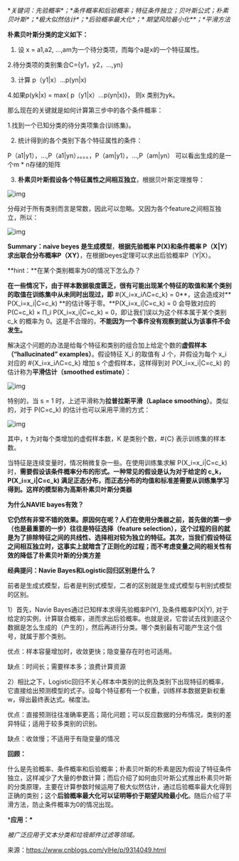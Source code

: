 **关键词：先验概率\**；\**条件概率和后验概率；特征条件独立；贝叶斯公式；朴素贝叶斯\**；\**极大似然估计\**；\**后验概率最大化\**；\** 期望风险最小化\**；\**平滑方法**

**朴素贝叶斯分类的定义如下：**

1. 设 x = a1,a2, ...,am为一个待分类项，而每个a是x的一个特征属性。

  2.待分类项的类别集合C={y1，y2，...,yn}

3. 计算 p（y1|x）...p(yn|x)

4.如果p(yk|x) = max{ p（y1|x）...p(yn|x)}， 则x 类别为yk。

那么现在的关键就是如何计算第三步中的各个条件概率：

1.找到一个已知分类的待分类项集合(训练集)。

2. 统计得到的各个类别下各个特征属性的条件：

P（a1|y1），...,P（a1|yn），。。。，P（am|y1），...,P（am|yn） 可以看出生成的是一个m * n存储的矩阵

3. **朴素贝叶斯假设各个特征属性之间相互独立**，根据贝叶斯定理推导：

![img](https://images2018.cnblogs.com/blog/1042427/201807/1042427-20180715161216088-526249213.png)

分母对于所有类别而言是常数，因此可以忽略。又因为各个feature之间相互独立，所以：

![img](https://images2018.cnblogs.com/blog/1042427/201807/1042427-20180715161337697-600465659.png)

 

**Summary：**naive beyes 是**生成模型**，**根据先验概率 P(X)和条件概率 P（X|Y）求出联合分布概率P（XY）**，在根据beyes定理可以求出后验概率P（Y|X）。

 

**hint：**在某个类别概率为0的情况下怎么办？

**在一些情况下，由于样本数据极度匮乏，很有可能出现某个特征的取值和某个类别的取值在训练集中从未同时出现过，即** #{X_i=x_iΛC=c_k} = 0**，这会造成对** P(X_i=x_i|C=c_k) **的估计等于零。**P(X_i=x_i|C=c_k) = 0 会导致对应的 P(C=c_k) × Π_i P(X_i=x_i|C=c_k) = 0，即让我们误以为这个样本属于某个类别 c_k 的概率为 0。这是不合理的，**不能因为一个事件没有观察到就认为该事件不会发生。**

解决这个问题的办法是给每个特征和类别的组合加上给定个数的**虚假样本（“hallucinated” examples）**。假设特征 X_i 的取值有 J 个，并假设为每个 x_i 对应的 #{X_i=x_iΛC=c_k} 增加 s 个虚假样本，这样得到对 P(X_i=x_i|C=c_k) 的估计称为**平滑估计（smoothed estimate）**：

![img](https://pic2.zhimg.com/80/v2-52ee639c4247cf1f0c25a8ace8369ae9_hd.png)

特别的，当 s = 1 时，上述平滑称为**拉普拉斯平滑（Laplace smoothing）**。类似的，对于 P(C=c_k) 的估计也可以采用平滑的方式：

![img](https://pic4.zhimg.com/80/v2-102cec82a30aae724d029c712bbb5efb_hd.png)

其中，t 为对每个类增加的虚假样本数，K 是类别个数，#{C} 表示训练集的样本数。

当特征是连续变量时，情况稍微复杂一些。在使用训练集求解 P(X_i=x_i|C=c_k) 时，**需要假设该条件概率分布的形式。**一种常见的假设是认为对于给定的 c_k，P(X_i=x_i|C=c_k) 满足正态分布，而正态分布的均值和标准差需要从训练集学习得到。这样的模型称为**高斯朴素贝叶斯分类器** 

**为什么NAVIE bayes有效？** 

**它仍然有非常不错的效果。**原因何在呢？人们在使用分类器之前，首先做的第一步（也是最重要的一步）往往是**特征选择（feature selection），**这个过程的目的就是为了**排除特征之间的共线性、选择相对较为独立的特征。**其次，当我们假设特征之间相互独立时，这事实上就暗含了正则化的过程；而**不考虑变量之间的相关性有效的降低了朴素贝叶斯的分类方差**

 

**经典提问：Navie Bayes和Logistic回归区别是什么？**

前者是生成式模型，后者是判别式模型，二者的区别就是生成式模型与判别式模型的区别。

1）首先，Navie Bayes通过已知样本求得先验概率P(Y), 及条件概率P(X|Y), 对于给定的实例，计算联合概率，进而求出后验概率。也就是说，它尝试去找到底这个数据是怎么生成的（产生的），然后再进行分类。哪个类别最有可能产生这个信号，就属于那个类别。

优点：样本容量增加时，收敛更快；隐变量存在时也可适用。

缺点：时间长；需要样本多；浪费计算资源

2）相比之下，Logistic回归不关心样本中类别的比例及类别下出现特征的概率，它直接给出预测模型的式子。设每个特征都有一个权重，训练样本数据更新权重w，得出最终表达式。梯度法。

优点：直接预测往往准确率更高；简化问题；可以反应数据的分布情况，类别的差异特征；适用于较多类别的识别。

缺点：收敛慢；不适用于有隐变量的情况

 

**回顾：**

什么是先验概率、条件概率和后验概率；朴素贝叶斯的朴素是因为假设了特征条件独立，这样减少了大量的参数计算；而后介绍了如何由贝叶斯公式推出朴素贝叶斯的分类原理，主要在计算参数时候运用了极大似然估计，通过后验概率最大化得到正确的类别；这个**后验概率最大化可以证明等价于期望风险最小化**。随后介绍了平滑方法，防止条件概率为0的情况出现。

***应用：\***

*被广泛应用于文本分类和垃圾邮件过滤等领域。*



来源：https://www.cnblogs.com/ylHe/p/9314049.html
